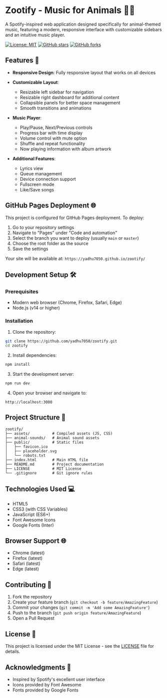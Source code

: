 # Zootify - Music for Animals 🎵🐾

A Spotify-inspired web application designed specifically for animal-themed music, featuring a modern, responsive interface with customizable sidebars and an intuitive music player.

[![License: MIT](https://img.shields.io/badge/License-MIT-yellow.svg)](https://opensource.org/licenses/MIT)
[![GitHub stars](https://img.shields.io/github/stars/yadhu7050/zootify?style=social)](https://github.com/yadhu7050/zootify/stargazers)
[![GitHub forks](https://img.shields.io/github/forks/yadhu7050/zootify?style=social)](https://github.com/yadhu7050/zootify/network/members)

## Features 🌟

- **Responsive Design**: Fully responsive layout that works on all devices
- **Customizable Layout**:
  - Resizable left sidebar for navigation
  - Resizable right dashboard for additional content
  - Collapsible panels for better space management
  - Smooth transitions and animations

- **Music Player**:
  - Play/Pause, Next/Previous controls
  - Progress bar with time display
  - Volume control with mute option
  - Shuffle and repeat functionality
  - Now playing information with album artwork

- **Additional Features**:
  - Lyrics view
  - Queue management
  - Device connection support
  - Fullscreen mode
  - Like/Save songs

## GitHub Pages Deployment 🌐

This project is configured for GitHub Pages deployment. To deploy:

1. Go to your repository settings
2. Navigate to "Pages" under "Code and automation"
3. Select the branch you want to deploy (usually `main` or `master`)
4. Choose the root folder as the source
5. Save the settings

Your site will be available at: `https://yadhu7050.github.io/zootify/`

## Development Setup 🛠️

### Prerequisites

- Modern web browser (Chrome, Firefox, Safari, Edge)
- Node.js (v14 or higher)

### Installation

1. Clone the repository:
```bash
git clone https://github.com/yadhu7050/zootify.git
cd zootify
```

2. Install dependencies:
```bash
npm install
```

3. Start the development server:
```bash
npm run dev
```

4. Open your browser and navigate to:
```
http://localhost:3000
```

## Project Structure 📁

```
zootify/
├── assets/          # Compiled assets (JS, CSS)
├── animal-sounds/   # Animal sound assets
├── public/          # Static files
│   ├── favicon.ico
│   ├── placeholder.svg
│   └── robots.txt
├── index.html       # Main HTML file
├── README.md        # Project documentation
├── LICENSE          # MIT License
└── .gitignore       # Git ignore rules
```

## Technologies Used 💻

- HTML5
- CSS3 (with CSS Variables)
- JavaScript (ES6+)
- Font Awesome Icons
- Google Fonts (Inter)

## Browser Support 🌐

- Chrome (latest)
- Firefox (latest)
- Safari (latest)
- Edge (latest)

## Contributing 🤝

1. Fork the repository
2. Create your feature branch (`git checkout -b feature/AmazingFeature`)
3. Commit your changes (`git commit -m 'Add some AmazingFeature'`)
4. Push to the branch (`git push origin feature/AmazingFeature`)
5. Open a Pull Request

## License 📝

This project is licensed under the MIT License - see the [LICENSE](LICENSE) file for details.

## Acknowledgments 🙏

- Inspired by Spotify's excellent user interface
- Icons provided by Font Awesome
- Fonts provided by Google Fonts 